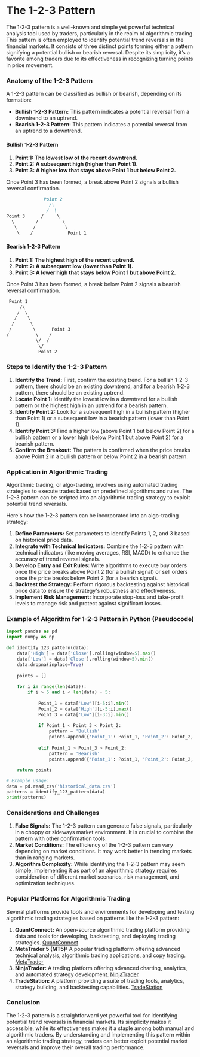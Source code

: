 # The 1-2-3 Pattern

The 1-2-3 pattern is a well-known and simple yet powerful technical analysis tool used by traders, particularly in the realm of algorithmic trading. This pattern is often employed to identify potential trend reversals in the financial markets. It consists of three distinct points forming either a pattern signifying a potential bullish or bearish reversal. Despite its simplicity, it’s a favorite among traders due to its effectiveness in recognizing turning points in price movement.

### Anatomy of the 1-2-3 Pattern

A 1-2-3 pattern can be classified as bullish or bearish, depending on its formation:

- **Bullish 1-2-3 Pattern:** This pattern indicates a potential reversal from a downtrend to an uptrend.
- **Bearish 1-2-3 Pattern:** This pattern indicates a potential reversal from an uptrend to a downtrend.

#### Bullish 1-2-3 Pattern
1. **Point 1: The lowest low of the recent downtrend.**
2. **Point 2: A subsequent high (higher than Point 1).**
3. **Point 3: A higher low that stays above Point 1 but below Point 2.**

Once Point 3 has been formed, a break above Point 2 signals a bullish reversal confirmation.

```markdown
              Point 2
                /\
               /  \
Point 3      /     \ 
  \        /         \
   \      /           \
    \    /             Point 1
```

#### Bearish 1-2-3 Pattern
1. **Point 1: The highest high of the recent uptrend.**
2. **Point 2: A subsequent low (lower than Point 1).**
3. **Point 3: A lower high that stays below Point 1 but above Point 2.**

Once Point 3 has been formed, a break below Point 2 signals a bearish reversal confirmation.

```markdown
 Point 1
     /\
    /  \
   /    \
  /      \
 /        \      Point 3
/          \    /
           \/  /            
            \/  
            Point 2
```

### Steps to Identify the 1-2-3 Pattern

1. **Identify the Trend:** First, confirm the existing trend. For a bullish 1-2-3 pattern, there should be an existing downtrend, and for a bearish 1-2-3 pattern, there should be an existing uptrend.
2. **Locate Point 1:** Identify the lowest low in a downtrend for a bullish pattern or the highest high in an uptrend for a bearish pattern.
3. **Identify Point 2:** Look for a subsequent high in a bullish pattern (higher than Point 1) or a subsequent low in a bearish pattern (lower than Point 1).
4. **Identify Point 3:** Find a higher low (above Point 1 but below Point 2) for a bullish pattern or a lower high (below Point 1 but above Point 2) for a bearish pattern.
5. **Confirm the Breakout:** The pattern is confirmed when the price breaks above Point 2 in a bullish pattern or below Point 2 in a bearish pattern.

### Application in Algorithmic Trading

Algorithmic trading, or algo-trading, involves using automated trading strategies to execute trades based on predefined algorithms and rules. The 1-2-3 pattern can be scripted into an algorithmic trading strategy to exploit potential trend reversals.

Here's how the 1-2-3 pattern can be incorporated into an algo-trading strategy:

1. **Define Parameters:** Set parameters to identify Points 1, 2, and 3 based on historical price data.
2. **Integrate with Technical Indicators:** Combine the 1-2-3 pattern with technical indicators (like moving averages, RSI, MACD) to enhance the accuracy of trend reversal signals.
3. **Develop Entry and Exit Rules:** Write algorithms to execute buy orders once the price breaks above Point 2 (for a bullish signal) or sell orders once the price breaks below Point 2 (for a bearish signal).
4. **Backtest the Strategy:** Perform rigorous backtesting against historical price data to ensure the strategy's robustness and effectiveness.
5. **Implement Risk Management:** Incorporate stop-loss and take-profit levels to manage risk and protect against significant losses.

### Example of Algorithm for 1-2-3 Pattern in Python (Pseudocode)

```python
import pandas as pd
import numpy as np

def identify_123_pattern(data):
    data['High'] = data['Close'].rolling(window=5).max()
    data['Low'] = data['Close'].rolling(window=5).min()
    data.dropna(inplace=True)
    
    points = []
    
    for i in range(len(data)):
        if i > 5 and i < len(data) - 5:
            
            Point_1 = data['Low'][i-5:i].min()
            Point_2 = data['High'][i-5:i].max()
            Point_3 = data['Low'][i-3:i].min()
            
            if Point_1 < Point_3 < Point_2:
                pattern = 'Bullish'
                points.append({'Point_1': Point_1, 'Point_2': Point_2, 'Point_3': Point_3, 'Type': pattern})
                
            elif Point_1 > Point_3 > Point_2:
                pattern = 'Bearish'
                points.append({'Point_1': Point_1, 'Point_2': Point_2, 'Point_3': Point_3, 'Type': pattern})

    return points

# Example usage:
data = pd.read_csv('historical_data.csv')
patterns = identify_123_pattern(data)
print(patterns)
```

### Considerations and Challenges

1. **False Signals:** The 1-2-3 pattern can generate false signals, particularly in a choppy or sideways market environment. It is crucial to combine the pattern with other confirmation tools.
2. **Market Conditions:** The efficiency of the 1-2-3 pattern can vary depending on market conditions. It may work better in trending markets than in ranging markets.
3. **Algorithm Complexity:** While identifying the 1-2-3 pattern may seem simple, implementing it as part of an algorithmic strategy requires consideration of different market scenarios, risk management, and optimization techniques.

### Popular Platforms for Algorithmic Trading

Several platforms provide tools and environments for developing and testing algorithmic trading strategies based on patterns like the 1-2-3 pattern:

1. **QuantConnect:** An open-source algorithmic trading platform providing data and tools for developing, backtesting, and deploying trading strategies.
   [QuantConnect](https://www.quantconnect.com/)
2. **MetaTrader 5 (MT5):** A popular trading platform offering advanced technical analysis, algorithmic trading applications, and copy trading.
   [MetaTrader](https://www.metatrader5.com/en)
3. **NinjaTrader:** A trading platform offering advanced charting, analytics, and automated strategy development.
   [NinjaTrader](https://ninjatrader.com/)
4. **TradeStation:** A platform providing a suite of trading tools, analytics, strategy building, and backtesting capabilities.
   [TradeStation](https://www.tradestation.com/)

### Conclusion

The 1-2-3 pattern is a straightforward yet powerful tool for identifying potential trend reversals in financial markets. Its simplicity makes it accessible, while its effectiveness makes it a staple among both manual and algorithmic traders. By understanding and implementing this pattern within an algorithmic trading strategy, traders can better exploit potential market reversals and improve their overall trading performance.
